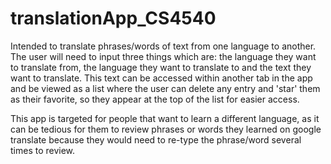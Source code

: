 # translationApp_CS4540
Intended to translate phrases/words of text from one language to another. The user will need to input three things which are: the language they want to translate from, the language they want to translate to and the text they want to translate. This text can be accessed within another tab in the app and be viewed as a list where the user can delete any entry and 'star' them as their favorite, so they appear at the top of the list for easier access.

This app is targeted for people that want to learn a different language, as it can be tedious for them to review phrases or words they learned on google translate because they would need to re-type the phrase/word several times to review.

